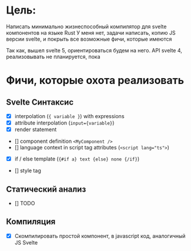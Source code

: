 # Цель:

Написать минимально жизнеспособный компилятор для svelte компонентов на языке Rust
У меня нет, задачи написать, копию JS версии svelte, и покрыть все возможные фичи, которые имеются

Так как, вышел svelte 5, ориентироваться будем на него. API svelte 4, реализовывать не планируется, пока

# Фичи, которые охота реализовать

## Svelte Синтаксис

- [x] interpolation (`{ variable }`) with expressions
- [x] attribute interpolation (`input={variable}`)
- [x] render statement
- [] component definition `<MyComponent />`
- [] language context in script tag attributes (`<script lang="ts">`)
- [x] if / else template (`{#if a} text {else} none {/if}`)
- [] style tag

## Статический анализ

- [] TODO

## Компиляция

- [x] Скомпилировать простой компонент, в javascript код, аналогичный JS Svelte
